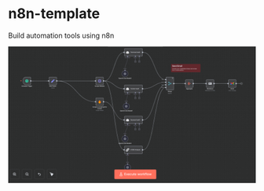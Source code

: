 # n8n-template
Build automation tools using n8n

![SEO Automated Analysis Assistant ](./images/SEO-Automated-Analysis-Assistant.png)
